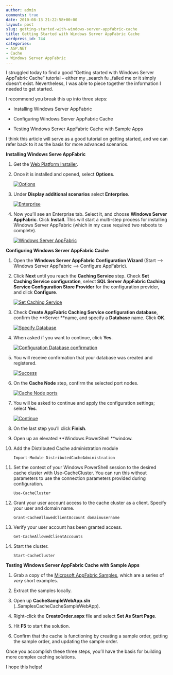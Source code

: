 ```yaml
---
author: admin
comments: true
date: 2010-08-13 21:22:58+00:00
layout: post
slug: getting-started-with-windows-server-appfabric-cache
title: Getting Started with Windows Server AppFabric Cache
wordpress_id: 744
categories:
- ASP.NET
- Cache
- Windows Server AppFabric
---
```


I struggled today to find a good “Getting started with Windows Server AppFabric Cache” tutorial – either my _search fu _failed me or it simply doesn’t exist. Nevertheless, I was able to piece together the information I needed to get started.

I recommend you break this up into three steps:
  
* Installing Windows Server AppFabric

* Configuring Windows Server AppFabric Cache

* Testing Windows Server AppFabric Cache with Sample Apps
 
I think this article will serve as a good tutorial on getting started, and we can refer back to it as the basis for more advanced scenarios.

**Installing Windows Serve AppFabric**

1. Get the [Web Platform Installer](http://www.microsoft.com/web/downloads/platform.aspx). 

2. Once it is installed and opened, select **Options**.         

	[![Options](http://images.wadewegner.com/wordpress/2010/08/clip_image0024_thumb.jpg)](http://images.wadewegner.com/wordpress/2010/08/clip_image0024.jpg)

3. Under **Display additional scenarios** select **Enterprise**.         

	[![Enterprise](http://images.wadewegner.com/wordpress/2010/08/clip_image0026_thumb.jpg)](http://images.wadewegner.com/wordpress/2010/08/clip_image0026.jpg)

4. Now you’ll see an Enterprise tab. Select it, and choose **Windows Server AppFabric**. Click **Install**. This will start a multi-step process for installing Windows Server AppFabric (which in my case required two reboots to complete).         

	[![Windows Server AppFabric](http://images.wadewegner.com/wordpress/2010/08/clip_image0028_thumb.jpg)](http://images.wadewegner.com/wordpress/2010/08/clip_image0028.jpg)

**Configuring Windows Server AppFabric Cache**

1. Open the **Windows Server AppFabric Configuration Wizard** (Start –> Windows Server AppFabric –> Configure AppFabric). 

2. Click **Next** until you reach the **Caching Service** step. Check **Set Caching Service configuration**, select **SQL Server AppFabric Caching Service Configuration Store Provider** for the configuration provider, and click **Configure**.         

	[![Set Caching Service](http://images.wadewegner.com/wordpress/2010/08/image_thumb.png)](http://images.wadewegner.com/wordpress/2010/08/image3.png)

3. Check **Create AppFabric Caching Service configuration database**, confirm the **Server **name, and specify a **Database** name. Click **OK**.         

	[![Specify Database](http://images.wadewegner.com/wordpress/2010/08/image_thumb1.png)](http://images.wadewegner.com/wordpress/2010/08/image4.png)

4. When asked if you want to continue, click **Yes**.         

	[![Configuration Database confirmation](http://images.wadewegner.com/wordpress/2010/08/image_thumb2.png)](http://images.wadewegner.com/wordpress/2010/08/image5.png)

5. You will receive confirmation that your database was created and registered.        

	[![Success](http://images.wadewegner.com/wordpress/2010/08/image_thumb3.png)](http://images.wadewegner.com/wordpress/2010/08/image6.png)

6. On the **Cache Node** step, confirm the selected port nodes.         

	[![Cache Node ports](http://images.wadewegner.com/wordpress/2010/08/image_thumb4.png)](http://images.wadewegner.com/wordpress/2010/08/image7.png)

7. You will be asked to continue and apply the configuration settings; select **Yes**.         

	[![Continue](http://images.wadewegner.com/wordpress/2010/08/image_thumb5.png)](http://images.wadewegner.com/wordpress/2010/08/image8.png)

8. On the last step you’ll click **Finish**. 

9. Open up an elevated **Windows PowerShell **window. 

10. Add the Distributed Cache administration module      
    
    	Import-Module DistributedCacheAdministration

11. Set the context of your Windows PowerShell session to the desired cache cluster with Use-CacheCluster. You can run this without parameters to use the connection parameters provided during configuration. 
    
	    Use-CacheCluster

12. Grant your user account access to the cache cluster as a client. Specify your user and domain name. 
    
		Grant-CacheAllowedClientAccount domainusername

13. Verify your user account has been granted access. 
	
		Get-CacheAllowedClientAccounts

14. Start the cluster. 

	    Start-CacheCluster

**Testing Windows Server AppFabric Cache with Sample Apps**

1. Grab a copy of the [Microsoft AppFabric Samples](http://go.microsoft.com/fwlink/?LinkID=167153), which are a series of _very_ short examples.

2. Extract the samples locally.

3. Open up **CacheSampleWebApp.sln** (..SamplesCacheCacheSampleWebApp).

4. Right-click the **CreateOrder.aspx** file and select **Set As Start Page**.

5. Hit **F5** to start the solution.

6. Confirm that the cache is functioning by creating a sample order, getting the sample order, and updating the sample order.

Once you accomplish these three steps, you’ll have the basis for building more complex caching solutions.

I hope this helps!